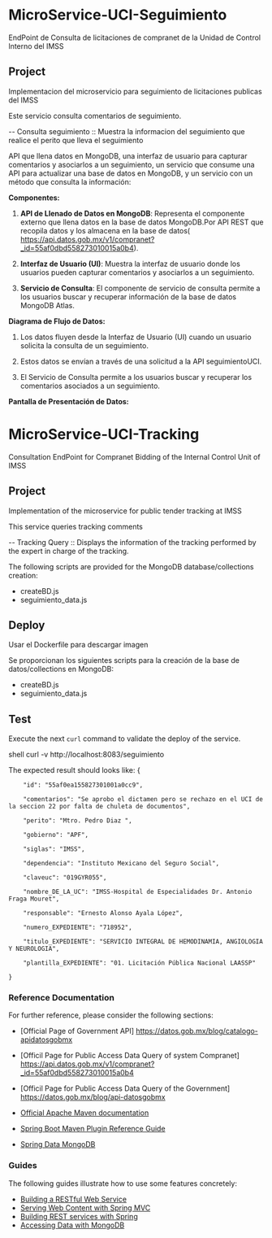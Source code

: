 # MicroService-UCI-Seguimiento
EndPoint de Consulta de licitaciones de compranet de la Unidad de Control lnterno del IMSS

## Project
Implementacion del microservicio para seguimiento de licitaciones publicas del IMSS

Este servicio consulta comentarios de seguimiento.

-- Consulta seguimiento :: Muestra la informacion del seguimiento que realice el perito que lleva el seguimiento


API que llena datos en MongoDB, una interfaz de usuario para capturar comentarios y asociarlos a un seguimiento, un servicio que consume una API para actualizar una base de datos en MongoDB, y un servicio con un método que consulta la información:

**Componentes:**

1. **API de Llenado de Datos en MongoDB**: Representa el componente externo que llena datos en la base de datos MongoDB.Por API REST que recopila datos y los almacena en la base de datos( https://api.datos.gob.mx/v1/compranet?_id=55af0dbd558273010015a0b4).

2. **Interfaz de Usuario (UI)**: Muestra la interfaz de usuario donde los usuarios pueden capturar comentarios y asociarlos a un seguimiento. 

3.  **Servicio de Consulta**: El componente de servicio de consulta permite a los usuarios buscar y recuperar información de la base de datos MongoDB Atlas.

**Diagrama de Flujo de Datos:**

1. Los datos fluyen desde la Interfaz de Usuario (UI) cuando un usuario solicita la consulta de un seguimiento.

2. Estos datos se envían a través de una solicitud a la API seguimientoUCI.

3. El Servicio de Consulta permite a los usuarios buscar y recuperar los comentarios asociados a un seguimiento.

**Pantalla de Presentación de Datos:**

# MicroService-UCI-Tracking
Consultation EndPoint for Compranet Bidding of the Internal Control Unit of IMSS

## Project
Implementation of the microservice for public tender tracking at IMSS

This service queries tracking comments

-- Tracking Query :: Displays the information of the tracking performed by the expert in charge of the tracking.

The following scripts are provided for the MongoDB database/collections creation:
* createBD.js
* seguimiento_data.js


## Deploy

Usar el Dockerfile para descargar imagen

Se proporcionan los siguientes scripts para la creación de la base de datos/collections en MongoDB:

* createBD.js
* seguimiento_data.js


## Test

Execute the next `curl` command to validate the deploy of the service. 

shell
curl -v  http://localhost:8083/seguimiento


The expected result should looks like:
{

        "id": "55af0ea155827301001a0cc9",
	
        "comentarios": "Se aprobo el dictamen pero se rechazo en el UCI de la seccion 22 por falta de chuleta de documentos",
	
        "perito": "Mtro. Pedro Diaz ",
	
        "gobierno": "APF",
	
        "siglas": "IMSS",
	
        "dependencia": "Instituto Mexicano del Seguro Social",
	
        "claveuc": "019GYR055",
	
        "nombre_DE_LA_UC": "IMSS-Hospital de Especialidades Dr. Antonio Fraga Mouret",
	
        "responsable": "Ernesto Alonso Ayala López",
	
        "numero_EXPEDIENTE": "718952",
	
        "titulo_EXPEDIENTE": "SERVICIO INTEGRAL DE HEMODINAMIA, ANGIOLOGIA Y NEUROLOGIA",
	
        "plantilla_EXPEDIENTE": "01. Licitación Pública Nacional LAASSP"
	
    }
 
### Reference Documentation
For further reference, please consider the following sections:
* [Official Page of Government API] https://datos.gob.mx/blog/catalogo-apidatosgobmx
* [Officil Page for Public Access Data Query of system Compranet] https://api.datos.gob.mx/v1/compranet?_id=55af0dbd558273010015a0b4
* [Officil Page for Public Access Data Query of the Government] https://datos.gob.mx/blog/api-datosgobmx
  
* [Official Apache Maven documentation](https://maven.apache.org/guides/index.html)
* [Spring Boot Maven Plugin Reference Guide](https://docs.spring.io/spring-boot/docs/2.7.15/maven-plugin/reference/html/)
* [Spring Data MongoDB](https://docs.spring.io/spring-boot/docs/2.7.15/reference/htmlsingle/index.html#data.nosql.mongodb)

### Guides
The following guides illustrate how to use some features concretely:

* [Building a RESTful Web Service](https://spring.io/guides/gs/rest-service/)
* [Serving Web Content with Spring MVC](https://spring.io/guides/gs/serving-web-content/)
* [Building REST services with Spring](https://spring.io/guides/tutorials/rest/)
* [Accessing Data with MongoDB](https://spring.io/guides/gs/accessing-data-mongodb/)
